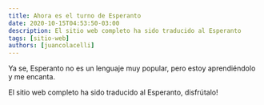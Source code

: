 ```yaml
---
title: Ahora es el turno de Esperanto
date: 2020-10-15T04:53:50-03:00
description: El sitio web completo ha sido traducido al Esperanto
tags: [sitio-web]
authors: [juancolacelli]
---
```


Ya se, Esperanto no es un lenguaje muy popular, pero estoy aprendiéndolo y me encanta.

El sitio web completo ha sido traducido al Esperanto, disfrútalo!
